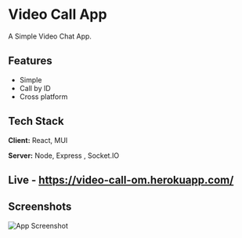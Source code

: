 
# Video Call App

A Simple Video Chat App.


## Features

- Simple 
- Call by ID
- Cross platform


## Tech Stack

**Client:** React, MUI

**Server:** Node, Express , Socket.IO


## Live - https://video-call-om.herokuapp.com/
## Screenshots

![App Screenshot](https://i.ibb.co/6BppRBm/Screenshot-19.png?text=App+Screenshot+Here)

